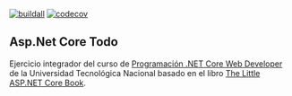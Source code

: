 [![buildall][buildall-img]][buildall-url]
[![codecov][codecov-img]][codecov-url]

## Asp.Net Core Todo
Ejercicio integrador del curso de [Programación .NET Core Web Developer](https://sceu.frba.utn.edu.ar/cursopresencial/programacion-net-core-web-developer/) de la Universidad Tecnológica Nacional basado en el libro [The Little ASP.NET Core Book](https://recaffeinate.co/book/).

[buildall-img]: https://github.com/rpgrca/AspNetCoreTodo/actions/workflows/net.yml/badge.svg
[buildall-url]: https://github.com/rpgrca/AspNetCoreTodo/actions/workflows/net.yml
[codecov-img]: https://codecov.io/gh/rpgrca/AspNetCoreTodo/branch/master/graph/badge.svg
[codecov-url]: https://codecov.io/gh/rpgrca/AspNetCoreTodo
